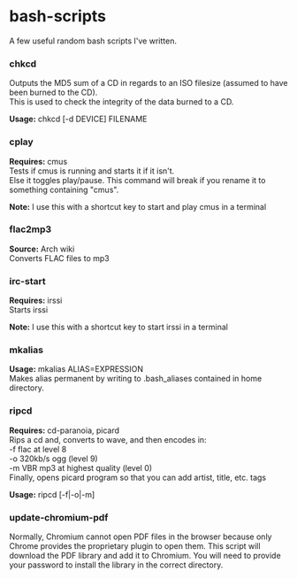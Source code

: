 bash-scripts
============

A few useful random bash scripts I've written.

### chkcd

Outputs the MD5 sum of a CD in regards to an ISO filesize (assumed to have been burned to the CD).  
This is used to check the integrity of the data burned to a CD.

**Usage:** chkcd [-d DEVICE] FILENAME

### cplay

**Requires:** cmus  
Tests if cmus is running and starts it if it isn't.  
Else it toggles play/pause. This command will break if you rename it to
something containing "cmus".

**Note:** I use this with a shortcut key to start and play cmus in a terminal

### flac2mp3

**Source:** Arch wiki  
Converts FLAC files to mp3

### irc-start

**Requires:** irssi   
Starts irssi

**Note:** I use this with a shortcut key to start irssi in a terminal

### mkalias

**Usage:** mkalias ALIAS=EXPRESSION  
Makes alias permanent by writing to .bash_aliases contained in home directory.

### ripcd

**Requires:** cd-paranoia, picard  
Rips a cd and, converts to wave, and then encodes in:  
-f flac at level 8  
-o 320kb/s ogg (level 9)  
-m VBR mp3 at highest quality (level 0)  
Finally, opens picard program so that you can add artist, title, etc. tags

**Usage:** ripcd [-f|-o|-m]

### update-chromium-pdf

Normally, Chromium cannot open PDF files in the browser because only Chrome
provides the proprietary plugin to open them. This script will download the
PDF library and add it to Chromium. You will need to provide your password to
install the library in the correct directory.

